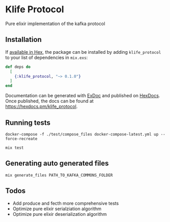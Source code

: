 # Klife Protocol

Pure elixir implementation of the kafka protocol

## Installation

If [available in Hex](https://hex.pm/docs/publish), the package can be installed
by adding `klife_protocol` to your list of dependencies in `mix.exs`:

```elixir
def deps do
  [
    {:klife_protocol, "~> 0.1.0"}
  ]
end
```

Documentation can be generated with [ExDoc](https://github.com/elixir-lang/ex_doc)
and published on [HexDocs](https://hexdocs.pm). Once published, the docs can
be found at <https://hexdocs.pm/klife_protocol>.

## Running tests

```
docker-compose -f ./test/compose_files docker-compose-latest.yml up --force-recreate

mix test
```

## Generating auto generated files

```
mix generate_files PATH_TO_KAFKA_COMMONS_FOLDER
```

## Todos

- Add produce and fecth more comprehensive tests
- Optimize pure elixir serialziation algorithm
- Optimize pure elixir deserialization algorithm